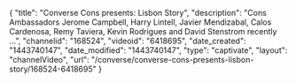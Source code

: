 {
    "title": "Converse Cons presents: Lisbon Story",
    "description": "Cons Ambassadors Jerome Campbell, Harry Lintell, Javier Mendizabal, Calos Cardenosa, Remy Taviera, Kevin Rodrigues and David Stenstrom recently ...",
    "channelid": "168524",
    "videoid": "6418695",
    "date_created": "1443740147",
    "date_modified": "1443740147",
    "type": "captivate",
    "layout": "channelVideo",
    "url": "\/converse\/converse-cons-presents-lisbon-story\/168524-6418695"
}